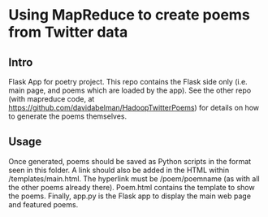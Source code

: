 # Using MapReduce to create poems from Twitter data

Intro
------
Flask App for poetry project. This repo contains the Flask side only (i.e. main page, and poems which are loaded by the app). See the other repo (with mapreduce code, at https://github.com/davidabelman/HadoopTwitterPoems) for details on how to generate the poems themselves.

Usage
------
Once generated, poems should be saved as Python scripts in the format seen in this folder. A link should also be added in the HTML within /templates/main.html. The hyperlink must be /poem/poemname (as with all the other poems already there). Poem.html contains the template to show the poems. Finally, app.py is the Flask app to display the main web page and featured poems.
